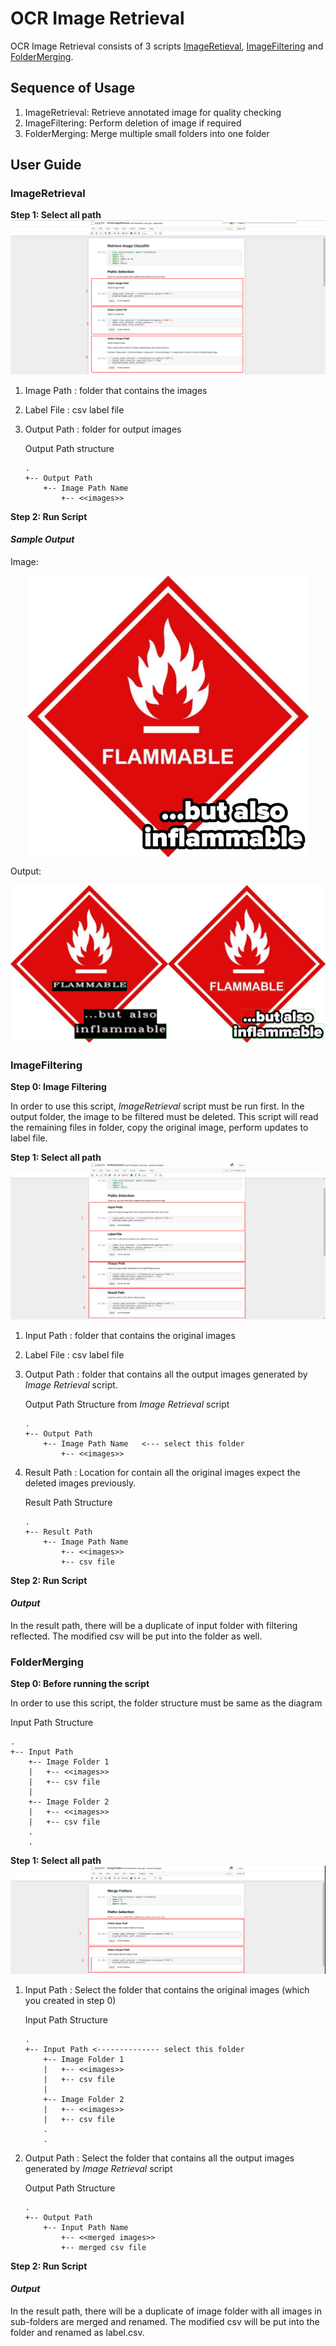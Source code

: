 # OCR Image Retrieval

OCR Image Retrieval consists of 3 scripts [ImageRetieval](ImageRetrieval.ipynb), [ImageFiltering](ImageFiltering.ipynb) and [FolderMerging](FolderMerging.ipynb).

## Sequence of Usage

1. ImageRetrieval: Retrieve annotated image for quality checking
2. ImageFiltering: Perform deletion of image if required
3. FolderMerging: Merge multiple small folders into one folder

## User Guide

### ImageRetrieval

**Step 1: Select all path**
![](../metadata/03.png)
1. Image Path : folder that contains the images
2. Label File : csv label file
3. Output Path : folder for output images

    Output Path structure
    
    ```
    .
    +-- Output Path
        +-- Image Path Name
            +-- <<images>>    
    ```

**Step 2: Run Script**

#### *Sample Output*

Image:

<p align="center">
  <img align="middle" src="../metadata/01.jpg" width="450"/>
</p>

Output:

![](../metadata/02.jpg)


### ImageFiltering

**Step 0: Image Filtering**

In order to use this script, *ImageRetrieval* script must be run first. In the output folder, the image to be filtered must be deleted. This script will read the remaining files in folder, copy the original image, perform updates to label file.

**Step 1: Select all path**
![](../metadata/05.png)
1. Input Path : folder that contains the original images
2. Label File : csv label file 
3. Output Path : folder that contains all the output images generated by *Image Retrieval* script.

    Output Path Structure from *Image Retrieval* script
    ```
    .
    +-- Output Path
        +-- Image Path Name   <--- select this folder
            +-- <<images>>    
    ```
4. Result Path : Location for contain all the original images expect the deleted images previously.

    Result Path Structure
    ```
    .
    +-- Result Path
        +-- Image Path Name   
            +-- <<images>>
            +-- csv file   
    ```
**Step 2: Run Script**

#### *Output*
In the result path, there will be a duplicate of input folder with filtering reflected. The modified csv will be put into the folder as well.

### FolderMerging
**Step 0: Before running the script**

In order to use this script, the folder structure must be same as the diagram

Input Path Structure
```
.
+-- Input Path 
    +-- Image Folder 1   
    |   +-- <<images>>
    |   +-- csv file
    |
    +-- Image Folder 2   
    |   +-- <<images>>
    |   +-- csv file
    .
    .    
```

**Step 1: Select all path**
![](../metadata/06.png)
1. Input Path : Select the folder that contains the original images (which you created in step 0)
   
    Input Path Structure
    ```
    .
    +-- Input Path <-------------- select this folder
        +-- Image Folder 1   
        |   +-- <<images>>
        |   +-- csv file
        |
        +-- Image Folder 2   
        |   +-- <<images>>
        |   +-- csv file
        .
        .    
    ```
2. Output Path : Select the folder that contains all the output images generated by *Image Retrieval* script

    Output Path Structure
    ```
    .
    +-- Output Path
        +-- Input Path Name  
            +-- <<merged images>>
            +-- merged csv file  
    ```
**Step 2: Run Script**
#### *Output*
In the result path, there will be a duplicate of image folder with all images in sub-folders are merged and renamed. The modified csv will be put into the folder and renamed as label.csv.

